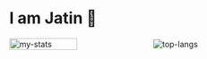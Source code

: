# I am Jatin 👋

<div style="display: flex; align-items: center; gap: 10px;">
  <img alt="my-stats" width = "49%" src="https://github-readme-stats.vercel.app/api?username=vercetti322&show_icons=true"/>
  <img alt="top-langs" src="https://github-readme-stats.vercel.app/api/top-langs/?username=vercetti322&hide=jupyter%20notebook&langs_count=8&layout=compact"/>
</div>



